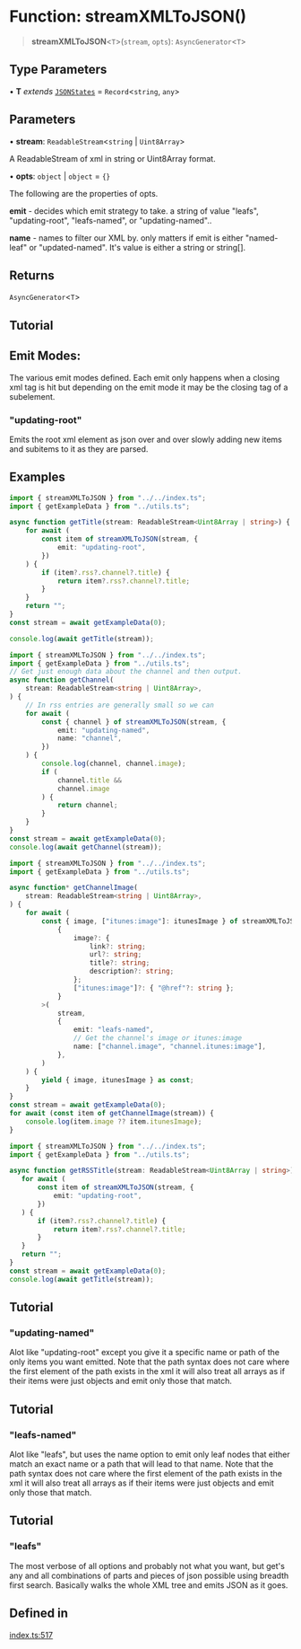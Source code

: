# Function: streamXMLToJSON()

> **streamXMLToJSON**\<`T`\>(`stream`, `opts`): `AsyncGenerator`\<`T`\>

## Type Parameters

• **T** *extends* [`JSONStates`](../type-aliases/JSONStates.md) = `Record`\<`string`, `any`\>

## Parameters

• **stream**: `ReadableStream`\<`string` \| `Uint8Array`\>

A ReadableStream of xml in string or Uint8Array format.

• **opts**: `object` \| `object` = `{}`

The following are the properties of opts.

**emit** - decides which emit strategy to take. a string of value "leafs", "updating-root", "leafs-named", or "updating-named"..

**name** - names to filter our XML by. only matters if emit is either "named-leaf" or "updated-named". It's value is either a string or string[].

## Returns

`AsyncGenerator`\<`T`\>

## Tutorial

## Emit Modes:

The various emit modes defined. Each emit only happens when a closing xml tag is hit but
depending on the emit mode it may be the closing tag of a subelement.

### "updating-root"

Emits the root xml element as json over and over slowly adding new items and subitems to it as they are parsed.

## Examples

```ts
import { streamXMLToJSON } from "../../index.ts";
import { getExampleData } from "../utils.ts";

async function getTitle(stream: ReadableStream<Uint8Array | string>) {
    for await (
        const item of streamXMLToJSON(stream, {
            emit: "updating-root",
        })
    ) {
        if (item?.rss?.channel?.title) {
            return item?.rss?.channel?.title;
        }
    }
    return "";
}
const stream = await getExampleData(0);

console.log(await getTitle(stream));
```

```ts
import { streamXMLToJSON } from "../../index.ts";
import { getExampleData } from "../utils.ts";
// Get just enough data about the channel and then output.
async function getChannel(
    stream: ReadableStream<string | Uint8Array>,
) {
    // In rss entries are generally small so we can
    for await (
        const { channel } of streamXMLToJSON(stream, {
            emit: "updating-named",
            name: "channel",
        })
    ) {
        console.log(channel, channel.image);
        if (
            channel.title &&
            channel.image
        ) {
            return channel;
        }
    }
}
const stream = await getExampleData(0);
console.log(await getChannel(stream));
```

```ts
import { streamXMLToJSON } from "../../index.ts";
import { getExampleData } from "../utils.ts";

async function* getChannelImage(
    stream: ReadableStream<string | Uint8Array>,
) {
    for await (
        const { image, ["itunes:image"]: itunesImage } of streamXMLToJSON<
            {
                image?: {
                    link?: string;
                    url?: string;
                    title?: string;
                    description?: string;
                };
                ["itunes:image"]?: { "@href"?: string };
            }
        >(
            stream,
            {
                emit: "leafs-named",
                // Get the channel's image or itunes:image
                name: ["channel.image", "channel.itunes:image"],
            },
        )
    ) {
        yield { image, itunesImage } as const;
    }
}
const stream = await getExampleData(0);
for await (const item of getChannelImage(stream)) {
    console.log(item.image ?? item.itunesImage);
}
```

```ts
import { streamXMLToJSON } from "../../index.ts";
import { getExampleData } from "../utils.ts";

async function getRSSTitle(stream: ReadableStream<Uint8Array | string>) {
   for await (
       const item of streamXMLToJSON(stream, {
           emit: "updating-root",
       })
   ) {
       if (item?.rss?.channel?.title) {
           return item?.rss?.channel?.title;
       }
   }
   return "";
}
const stream = await getExampleData(0);
console.log(await getTitle(stream));
```

## Tutorial

### "updating-named"

Alot like "updating-root" except you give it a specific name or path of the only items you want emitted.
Note that the path syntax does not care where the first element of the path exists in the xml
it will also treat all arrays as if their items were just objects and emit only those that match.

## Tutorial

### "leafs-named"

Alot like "leafs", but uses the name option to emit only leaf nodes that either match an exact name or a path that will lead to that name.
Note that the path syntax does not care where the first element of the path exists in the xml
it will also treat all arrays as if their items were just objects and emit only those that match.

## Tutorial

### "leafs"

The most verbose of all options and probably not what you want, but get's any and all combinations of parts and pieces of json possible using breadth first search.
Basically walks the whole XML tree and emits JSON as it goes.

## Defined in

[index.ts:517](https://github.com/johnsonjo4531/xml-to-json-webstream/blob/fd588757886c9248e940517cc56136cf677a6ed7/src/index.ts#L517)

